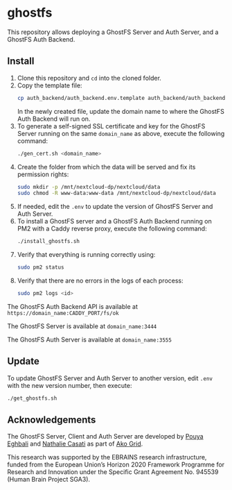 # ghostfs
This repository allows deploying a GhostFS Server and Auth Server, and a GhostFS Auth Backend.

## Install
1. Clone this repository and `cd` into the cloned folder.
2. Copy the template file:
   ```bash
   cp auth_backend/auth_backend.env.template auth_backend/auth_backend.env
   ```
   In the newly created file, update the domain name to where the GhostFS Auth Backend will run on.
3. To generate a self-signed SSL certificate and key for the GhostFS Server running on the same `domain_name` as above, execute the following command:
    ```bash
    ./gen_cert.sh <domain_name>
    ```
4. Create the folder from which the data will be served and fix its permission rights:
    ```bash
    sudo mkdir -p /mnt/nextcloud-dp/nextcloud/data
    sudo chmod -R www-data:www-data /mnt/nextcloud-dp/nextcloud/data
    ```
4. If needed, edit the `.env` to update the version of GhostFS Server and Auth Server.
5. To install a GhostFS server and a GhostFS Auth Backend running on PM2 with a Caddy reverse proxy, execute the following command:
    ```bash
    ./install_ghostfs.sh
    ```
6. Verify that everything is running correctly using:
    ```bash
    sudo pm2 status
    ```
7. Verify that there are no errors in the logs of each process:
     ```bash
     sudo pm2 logs <id>
     ```
     
The GhostFS Auth Backend API is available at `https://domain_name:CADDY_PORT/fs/ok`

The GhostFS Server is available at `domain_name:3444`

The GhostFS Auth Server is available at `domain_name:3555`

## Update

To update GhostFS Server and Auth Server to another version, edit `.env` with the new version number, then execute:
```bash
./get_ghostfs.sh
```

## Acknowledgements

The GhostFS Server, Client and Auth Server are developed by [Pouya Eghbali](https://github.com/pouya-eghbali) and [Nathalie Casati](https://github.com/idmple) as part of [Ako Grid](https://akogrid.com).

This research was supported by the EBRAINS research infrastructure, funded from the European Union’s Horizon 2020 Framework Programme for Research and Innovation under the Specific Grant Agreement No. 945539 (Human Brain Project SGA3).
